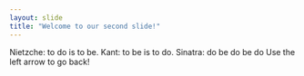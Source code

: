 ```yaml
---
layout: slide
title: "Welcome to our second slide!"
---
```

Nietzche: to do is to be. Kant: to be is to do. Sinatra: do be do be do
Use the left arrow to go back!
